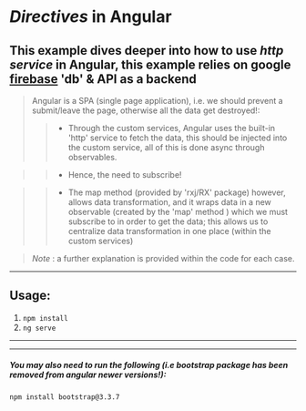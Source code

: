 # *Directives* in Angular 


## This example dives deeper into how to use *http service* in Angular, this example relies on google [firebase](https://www.googleadservices.com/pagead/aclk?sa=L&ai=DChcSEwi5i8OMpuTZAhVOk-0KHfmlAccYABAAGgJkZw&ohost=www.google.be&cid=CAESEeD2K4s_hNdCJVHabfC2mFy3&sig=AOD64_2wVmRVC4iMunTEcQNj8PI_DMSBeA&q=&ved=0ahUKEwiWgr6MpuTZAhXDyqQKHWPpAE8Q0QwIJw&adurl=) 'db' & API as a backend

> Angular is a SPA (single page application), i.e. we should prevent a submit/leave the page, otherwise all the data get destroyed!:
> > * Through the custom services, Angular uses the built-in 'http' service to fetch the data, this should be injected into the custom service, all of this is done async through observables.

> > * Hence, the need to subscribe!

> > * The map method (provided by 'rxj/RX' package) however, allows data transformation, and it wraps data in a new observable (created by the 'map' method ) which we must subscribe to in order to get the data; this allows us to centralize data transformation in one place (within the custom services)


> *Note* :  a further explanation is provided within the code for each case. 


- - -


## Usage:

1. `npm install`
2. `ng serve`


- - -

* * *

##### *You may also need to run the following (i.e bootstrap package has been removed from angular newer versions!):*

`npm install bootstrap@3.3.7`

